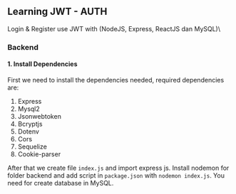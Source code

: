 ## Learning JWT - AUTH

Login & Register use JWT with (NodeJS, Express, ReactJS dan MySQL)\

### Backend
#### 1. Install Dependencies
First we need to install the dependencies needed, required dependencies are:
1. Express
2. Mysql2
3. Jsonwebtoken
4. Bcryptjs
5. Dotenv
6. Cors
7. Sequelize
8. Cookie-parser

After that we create file `index.js` and import express js. Install nodemon for folder backend and add script in `package.json` with `nodemon index.js`. You need for create database in MySQL.